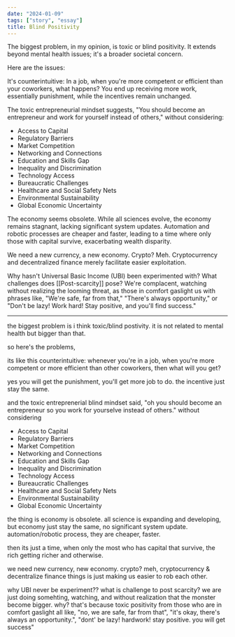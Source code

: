 ```yaml
---
date: "2024-01-09"
tags: ["story", "essay"]
title: Blind Positivity
---
```


The biggest problem, in my opinion, is toxic or blind positivity. It extends beyond mental health issues; it's a broader societal concern.

Here are the issues:

It's counterintuitive: In a job, when you're more competent or efficient than your coworkers, what happens? You end up receiving more work, essentially punishment, while the incentives remain unchanged.

The toxic entrepreneurial mindset suggests, "You should become an entrepreneur and work for yourself instead of others," without considering:

- Access to Capital
- Regulatory Barriers
- Market Competition
- Networking and Connections
- Education and Skills Gap
- Inequality and Discrimination
- Technology Access
- Bureaucratic Challenges
- Healthcare and Social Safety Nets
- Environmental Sustainability
- Global Economic Uncertainty

The economy seems obsolete. While all sciences evolve, the economy remains stagnant, lacking significant system updates. Automation and robotic processes are cheaper and faster, leading to a time where only those with capital survive, exacerbating wealth disparity.

We need a new currency, a new economy. Crypto? Meh. Cryptocurrency and decentralized finance merely facilitate easier exploitation.

Why hasn't Universal Basic Income (UBI) been experimented with? What challenges does [[Post-scarcity]] pose? We're complacent, watching without realizing the looming threat, as those in comfort gaslight us with phrases like, "We're safe, far from that," "There's always opportunity," or "Don't be lazy! Work hard! Stay positive, and you'll find success."

---

the biggest problem is i think toxic/blind postivity. it is not related to mental health but bigger than that. 

so here's the problems, 

its like this counterintuitive: whenever you're in a job, when you're more competent or more efficient than other coworkers, then what will you get?

yes you will get the punishment, you'll get more job to do. the incentive just stay the same. 

and the toxic entreprenerial blind mindset said, "oh you should become an entrepreneur so you work for yourselve instead of others." without considering

- Access to Capital
- Regulatory Barriers
- Market Competition
- Networking and Connections
- Education and Skills Gap
- Inequality and Discrimination
- Technology Access
- Bureaucratic Challenges
- Healthcare and Social Safety Nets
- Environmental Sustainability
- Global Economic Uncertainty

the thing is economy is obsolete. all science is expanding and developing, but economy just stay the same, no significant system update. automation/robotic process, they are cheaper, faster. 

then its just a time, when only the most who has capital that survive, the rich getting richer and otherwise.

we need new currency, new economy. crypto? meh, cryptocurrency & decentralize finance things is just making us easier to rob each other.

why UBI never be experiment?? what is challenge to post scarcity? we are just doing somehting, watching, and without realization that the monster become bigger. why? that's because toxic positivity from those who are in comfort gaslight all like, "no, we are safe, far from that", "it's okay, there's always an opportunity.", "dont' be lazy! hardwork! stay positive. you will get success" 